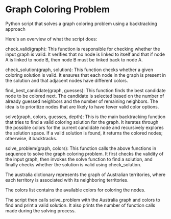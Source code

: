 # Graph Coloring Problem
Python script that solves a graph coloring problem using a backtracking approach

Here's an overview of what the script does:

check_valid(graph): This function is responsible for checking whether the input graph is valid. It verifies that no node is linked to itself and that if node A is linked to node B, then node B must be linked back to node A.

check_solution(graph, solution): This function checks whether a given coloring solution is valid. It ensures that each node in the graph is present in the solution and that adjacent nodes have different colors.

find_best_candidate(graph, guesses): This function finds the best candidate node to be colored next. The candidate is selected based on the number of already guessed neighbors and the number of remaining neighbors. The idea is to prioritize nodes that are likely to have fewer valid color options.

solve(graph, colors, guesses, depth): This is the main backtracking function that tries to find a valid coloring solution for the graph. It iterates through the possible colors for the current candidate node and recursively explores the solution space. If a valid solution is found, it returns the colored nodes; otherwise, it backtracks.

solve_problem(graph, colors): This function calls the above functions in sequence to solve the graph coloring problem. It first checks the validity of the input graph, then invokes the solve function to find a solution, and finally checks whether the solution is valid using check_solution.

The australia dictionary represents the graph of Australian territories, where each territory is associated with its neighboring territories.

The colors list contains the available colors for coloring the nodes.

The script then calls solve_problem with the Australia graph and colors to find and print a valid solution. It also prints the number of function calls made during the solving process.
